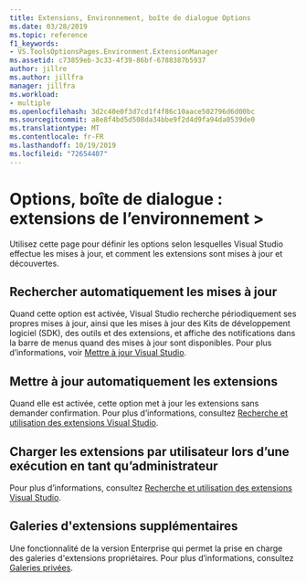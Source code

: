 ```yaml
---
title: Extensions, Environnement, boîte de dialogue Options
ms.date: 03/28/2019
ms.topic: reference
f1_keywords:
- VS.ToolsOptionsPages.Environment.ExtensionManager
ms.assetid: c73859eb-3c33-4f39-86bf-6788387b5937
author: jillre
ms.author: jillfra
manager: jillfra
ms.workload:
- multiple
ms.openlocfilehash: 3d2c40e0f3d7cd1f4f86c10aace502796d6d00bc
ms.sourcegitcommit: a8e8f4bd5d508da34bbe9f2d4d9fa94da0539de0
ms.translationtype: MT
ms.contentlocale: fr-FR
ms.lasthandoff: 10/19/2019
ms.locfileid: "72654407"
---
```

# <a name="options-dialog-box-environment--extensions"></a>Options, boîte de dialogue : extensions de l’environnement \>

Utilisez cette page pour définir les options selon lesquelles Visual Studio effectue les mises à jour, et comment les extensions sont mises à jour et découvertes.

## <a name="automatically-check-for-updates"></a>Rechercher automatiquement les mises à jour

Quand cette option est activée, Visual Studio recherche périodiquement ses propres mises à jour, ainsi que les mises à jour des Kits de développement logiciel (SDK), des outils et des extensions, et affiche des notifications dans la barre de menus quand des mises à jour sont disponibles. Pour plus d’informations, voir [Mettre à jour Visual Studio](../../install/update-visual-studio.md).

## <a name="automatically-update-extensions"></a>Mettre à jour automatiquement les extensions

Quand elle est activée, cette option met à jour les extensions sans demander confirmation. Pour plus d’informations, consultez [Recherche et utilisation des extensions Visual Studio](../../ide/finding-and-using-visual-studio-extensions.md).

## <a name="load-per-user-extensions-when-running-as-administrator"></a>Charger les extensions par utilisateur lors d’une exécution en tant qu’administrateur

Pour plus d’informations, consultez [Recherche et utilisation des extensions Visual Studio](../../ide/finding-and-using-visual-studio-extensions.md).

## <a name="additional-extension-galleries"></a>Galeries d'extensions supplémentaires

Une fonctionnalité de la version Enterprise qui permet la prise en charge des galeries d'extensions propriétaires. Pour plus d’informations, consultez [Galeries privées](../../extensibility/private-galleries.md).